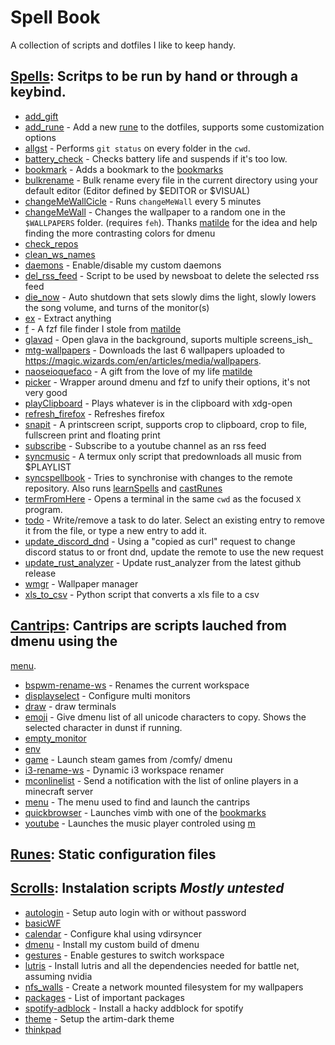 # Spell Book
 A collection of scripts and dotfiles I like to keep handy.


## [Spells](./spells/): Scritps to be run by hand or through a keybind.

 - [add_gift](./spells/add_gift.spell)
 - [add_rune](./spells/add_rune.spell) - Add a new [rune](runes-static-configuration-files) to the dotfiles, supports some customization options
 - [allgst](./spells/allgst.spell) - Performs `git status` on every folder in the `cwd`.
 - [battery_check](./spells/battery_check.spell) - Checks battery life and suspends if it's too low.
 - [bookmark](./spells/bookmark.spell) - Adds a bookmark to the [bookmarks](./runes/bookmarks)
 - [bulkrename](./spells/bulkrename.spell) - Bulk rename every file in the current directory using your default editor (Editor defined by $EDITOR or $VISUAL)
 - [changeMeWallCicle](./spells/changeMeWallCicle.spell) - Runs `changeMeWall` every 5 minutes
 - [changeMeWall](./spells/changeMeWall.spell) - Changes the wallpaper to a random one in the `$WALLPAPERS` folder. (requires `feh`).  Thanks [matilde](https://github.com/matildeopbravo) for the idea and help finding the more contrasting colors for dmenu
 - [check_repos](./spells/check_repos.spell)
 - [clean_ws_names](./spells/clean_ws_names.spell)
 - [daemons](./spells/daemons.spell) - Enable/disable my custom daemons
 - [del_rss_feed](./spells/del_rss_feed.spell) - Script to be used by newsboat to delete the selected rss feed
 - [die_now](./spells/die_now.spell) - Auto shutdown that sets slowly dims the light, slowly lowers the song volume, and turns of the monitor(s)
 - [ex](./spells/ex.spell) - Extract anything
 - [f](./spells/f.spell) - A fzf file finder I stole from [matilde](https://github.com/matildeopbravo)
 - [glavad](./spells/glavad.spell) - Open glava in the background, suports multiple screens_ish_
 - [mtg-wallpapers](./spells/mtg-wallpapers.spell) - Downloads the last 6 wallpapers uploaded to https://magic.wizards.com/en/articles/media/wallpapers.
 - [naoseioquefaco](./spells/naoseioquefaco.spell) - A gift from the love of my life [matilde](https://github.com/matildeopbravo)
 - [picker](./spells/picker.spell) - Wrapper around dmenu and fzf to unify their options, it's not very good
 - [playClipboard](./spells/playClipboard.spell) - Plays whatever is in the clipboard with xdg-open
 - [refresh_firefox](./spells/refresh_firefox.spell) - Refreshes firefox
 - [snapit](./spells/snapit.spell) - A printscreen script, supports crop to clipboard, crop to file, fullscreen print and floating print
 - [subscribe](./spells/subscribe.spell) - Subscribe to a youtube channel as an rss feed
 - [syncmusic](./spells/syncmusic.spell) - A termux only script that predownloads all music from $PLAYLIST
 - [syncspellbook](./spells/syncspellbook.spell) - Tries to synchronise with changes to the remote repository. Also runs [learnSpells](./learnSpells.sh) and [castRunes](./castRunes.sh)
 - [termFromHere](./spells/termFromHere.spell) - Opens a terminal in the same `cwd` as the focused `X` program.
 - [todo](./spells/todo.spell) - Write/remove a task to do later.  Select an existing entry to remove it from the file, or type a new entry to add it.
 - [update_discord_dnd](./spells/update_discord_dnd.spell) - Using a "copied as curl" request to change discord status to or front dnd, update the remote to use the new request
 - [update_rust_analyzer](./spells/update_rust_analyzer.spell) - Update rust_analyzer from the latest github release
 - [wmgr](./spells/wmgr.spell) - Wallpaper manager
 - [xls_to_csv](./spells/xls_to_csv.spell) - Python script that converts a xls file to a csv

## [Cantrips](./cantrips/): Cantrips are scripts lauched from dmenu using the
[menu](./cantrips/menu.sh).

 - [bspwm-rename-ws](./cantrips/bspwm-rename-ws.sh) - Renames the current workspace
 - [displayselect](./cantrips/displayselect.sh) - Configure multi monitors
 - [draw](./cantrips/draw.sh) - draw terminals
 - [emoji](./cantrips/emoji.sh) - Give dmenu list of all unicode characters to copy. Shows the selected character in dunst if running.
 - [empty_monitor](./cantrips/empty_monitor.sh)
 - [env](./cantrips/env.sh)
 - [game](./cantrips/game.sh) - Launch steam games from /comfy/ dmenu
 - [i3-rename-ws](./cantrips/i3-rename-ws.sh) - Dynamic i3 workspace renamer
 - [mconlinelist](./cantrips/mconlinelist.sh) - Send a notification with the list of online players in a minecraft server
 - [menu](./cantrips/menu.sh) - The menu used to find and launch the cantrips
 - [quickbrowser](./cantrips/quickbrowser.sh) - Launches vimb with one of the [bookmarks](./library/bookmarks)
 - [youtube](./cantrips/youtube.sh) - Launches the music player controled using [m](./spells/m.spell)

## [Runes](./runes/): Static configuration files


## [Scrolls](./scrolls/): Instalation scripts *Mostly untested*

 - [autologin](./scrolls/autologin.sh) - Setup auto login with or without password
 - [basicWF](./scrolls/basicWF.sh)
 - [calendar](./scrolls/calendar.sh) - Configure khal using vdirsyncer
 - [dmenu](./scrolls/dmenu.sh) - Install my custom build of dmenu
 - [gestures](./scrolls/gestures.sh) - Enable gestures to switch workspace
 - [lutris](./scrolls/lutris.sh) - Install lutris and all the dependencies needed for battle net, assuming nvidia
 - [nfs_walls](./scrolls/nfs_walls.sh) - Create a network mounted filesystem for my wallpapers
 - [packages](./scrolls/packages.sh) - List of important packages
 - [spotify-adblock](./scrolls/spotify-adblock.sh) - Install a hacky addblock for spotify
 - [theme](./scrolls/theme.sh) - Setup the artim-dark theme
 - [thinkpad](./scrolls/thinkpad.sh)
